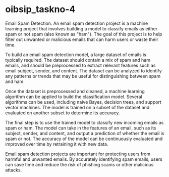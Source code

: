 # oibsip_taskno-4
Email Spam Detection.
An email spam detection project is a machine learning project that involves building a model to classify emails as either spam or not spam (also known as "ham"). The goal of this project is to help filter out unwanted or malicious emails that can harm users or waste their time.

To build an email spam detection model, a large dataset of emails is typically required. The dataset should contain a mix of spam and ham emails, and should be preprocessed to extract relevant features such as email subject, sender, and content. The dataset can be analyzed to identify any patterns or trends that may be useful for distinguishing between spam and ham.

Once the dataset is preprocessed and cleaned, a machine learning algorithm can be applied to build the classification model. Several algorithms can be used, including naive Bayes, decision trees, and support vector machines. The model is trained on a subset of the dataset and evaluated on another subset to determine its accuracy.

The final step is to use the trained model to classify new incoming emails as spam or ham. The model can take in the features of an email, such as its subject, sender, and content, and output a prediction of whether the email is spam or not. The accuracy of the model can be continuously evaluated and improved over time by retraining it with new data.

Email spam detection projects are important for protecting users from harmful and unwanted emails. By accurately identifying spam emails, users can save time and reduce the risk of phishing scams or other malicious attacks.
